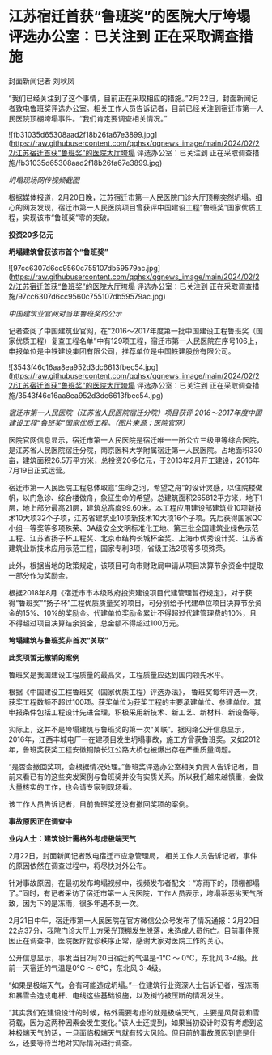 # 江苏宿迁首获“鲁班奖”的医院大厅垮塌 评选办公室：已关注到 正在采取调查措施

封面新闻记者 刘秋凤

“我们已经关注到了这个事情，目前正在采取相应的措施。”2月22日，封面新闻记者致电鲁班奖评选办公室。相关工作人员告诉记者，目前已经关注到宿迁市第一人民医院顶棚垮塌事件。“我们肯定要调查相关情况。”

![fb31035d65308aad2f18b26fa67e3899.jpg](https://raw.githubusercontent.com/qqhsx/qqnews_image/main/2024/02/22/江苏宿迁首获“鲁班奖”的医院大厅垮塌 评选办公室：已关注到 正在采取调查措施/fb31035d65308aad2f18b26fa67e3899.jpg)

 _坍塌现场网传视频截图_

根据媒体报道，2月20日晚，江苏宿迁市第一人民医院门诊大厅顶棚突然坍塌。细心的网友发现，宿迁市第一人民医院项目曾获评中国建设工程“鲁班奖”国家优质工程，实现该市“鲁班奖”零的突破。

**投资20多亿元**

**坍塌建筑曾获该市首个“鲁班奖”**

![97cc6307d6cc9560c755107db59579ac.jpg](https://raw.githubusercontent.com/qqhsx/qqnews_image/main/2024/02/22/江苏宿迁首获“鲁班奖”的医院大厅垮塌 评选办公室：已关注到 正在采取调查措施/97cc6307d6cc9560c755107db59579ac.jpg)

 _中国建筑业官网对当年鲁班奖的公示_

记者查阅了中国建筑业官网，在“2016～2017年度第一批中国建设工程鲁班奖（国家优质工程）复查工程名单”中有129项工程，宿迁市第一人民医院在序号106上，申报单位是中铁建设集团有限公司，推荐单位是中国铁建股份有限公司。

![3543f46c16aa8ea952d3dc6613fbec54.jpg](https://raw.githubusercontent.com/qqhsx/qqnews_image/main/2024/02/22/江苏宿迁首获“鲁班奖”的医院大厅垮塌 评选办公室：已关注到 正在采取调查措施/3543f46c16aa8ea952d3dc6613fbec54.jpg)

_宿迁市第一人民医院（江苏省人民医院宿迁分院）项目获评 2016～2017年度中国建设工程“鲁班奖”国家优质工程。（图片来源：医院官网）_

医院官网信息显示，宿迁市第一人民医院是宿迁唯一一所公立三级甲等综合医院，是江苏省人民医院宿迁分院，南京医科大学附属宿迁第一人民医院。占地面积330亩，建筑面积26.5万平方米，总投资20多亿元，于2013年2月开工建设，2016年7月19日正式运营。

宿迁市第一人民医院工程总体取意“生命之河，希望之舟”的设计灵感，以住院楼做帆，以门急诊、综合楼做舟，象征生命的希望。总建筑面积265812平方米，地下1层，地上部分最高21层，建筑总高度99.60米。本工程应用建设部建筑业10项新技术10大项32个子项，江苏省建筑业10项新技术10大项16个子项。先后获得国家QC小组一等奖等多项殊荣、3A级安全文明标准化工地、第三批全国建筑业绿色示范工程、江苏省扬子杯工程奖、北京市结构长城杯金奖、上海市优秀设计奖、江苏省建筑业新技术应用示范工程，国家专利3项，省级工法2项等多项殊荣。

此外，根据当地的政策规定，该项目可向市财政局申请从项目决算节余资金中提取一部分作为奖励金。

根据2018年8月《宿迁市市本级政府投资建设项目代建管理暂行规定》，对于获得“鲁班奖”“扬子杯”工程优质质量奖的项目，可分别给予代建单位项目决算节余资金的15%、10%的奖励金。代建单位奖励金累计不得超过代建管理费的10%，且不得超过项目决算结余资金，总金额不得超过100万元。

**垮塌建筑与鲁班奖非首次“关联”**

**此奖项暂无撤销的案例**

鲁班奖是我国建设工程质量的最高奖，工程质量应达到国内领先水平。

根据《中国建设工程鲁班奖（国家优质工程）评选办法》，
鲁班奖每年评选一次，获奖工程数额不超过100项。获奖单位为获奖工程的主要承建单位、参建单位。其申报条件包括工程设计先进合理，积极采用新技术、新工艺、新材料、新设备等。

实际上，这并不是垮塌建筑与鲁班奖的第一次“关联”。据网络公开信息显示，2016年，江西丰城电厂一在建项目发生坍塌事故，施工方曾获鲁班奖。又如2012年，鲁班奖获奖工程安徽铜陵长江公路大桥也被爆出存在严重质量问题。

“是否会撤回奖项，会根据情况处理。”鲁班奖评选办公室相关负责人告诉记者，目前来看已有的这些突发案例与鲁班奖并没有实质关系。所以我们越来越慎重，会做大量核实的工作，也会请专家到现场看。

该工作人员告诉记者，目前鲁班奖还没有撤回奖项的案例。

**事故原因正在调查中**

**业内人士：建筑设计需格外考虑极端天气**

2月22日，封面新闻记者致电宿迁市应急管理局， 相关工作人员告诉记者，事件的原因依然在调查过程中，将尽快对外公布。

针对事故原因，在最初发布垮塌视频中，视频发布者配文：“冻雨下的，顶棚都塌了。”同时，有记者采访了宿迁市第一人民医院，工作人员表示，垮塌系恶劣天气所致，因为下的是冻雨，很多年遇不到一次。

2月21日中午，宿迁市第一人民医院在官方微信公众号发布了情况通报：2月20日22点37分，我院门诊大厅上方采光顶棚发生脱落，未造成人员伤亡。目前事件原因正在调查中，医院医疗就诊秩序正常，感谢大家对医院工作的关心。

公开信息显示，事发当日2月20日宿迁的气温是-1℃ ～ 0℃，东北风 3-4级。此前一天宿迁的气温是0℃ ～ 6℃，东北风 3-4级。

“如果是极端天气，会有可能造成坍塌。”一位建筑行业资深人士告诉记者，强冻雨和暴雪会造成电杆、电线这些基础设施，以及树竹被压断的情况发生。

“其实我们在建设设计的时候，格外需要考虑的就是极端天气，主要是风荷载和雪荷载，因为这两种因素会发生变化。”该人士还提到，如果当初设计时没有考虑到这种极端天气的话，一旦面临极端天气就有较大风险。但目前的事故原因到底是什么，还要等待当地对实际情况进行调查。


